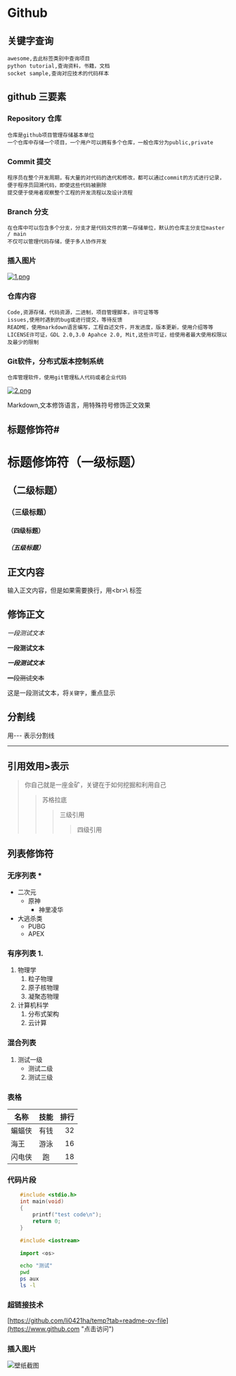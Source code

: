 # Github
## 关键字查询
	awesome,去此标签类别中查询项目
	python tutorial,查询资料，书籍，文档
	socket sample,查询对应技术的代码样本
## github 三要素
### Repository 仓库
	仓库是github项目管理存储基本单位
	一个仓库中存储一个项目，一个用户可以拥有多个仓库，一般仓库分为public,private
### Commit 提交
	程序员在整个开发周期，有大量的对代码的迭代和修改，都可以通过commit的方式进行记录，便于程序员回溯代码，即使这些代码被删除
	提交便于使用者观察整个工程的开发流程以及设计流程
### Branch 分支
	在仓库中可以包含多个分支，分支才是代码文件的第一存储单位，默认的仓库主分支位master / main
	不仅可以管理代码存储，便于多人协作开发
### 插入图片
[![1.png](https://i.postimg.cc/yWC8n3DV/1.png)](https://postimg.cc/FkGvHRbq)

### 仓库内容
	Code,资源存储，代码资源，二进制，项目管理脚本，许可证等等
	issues,使用时遇到的bug或进行提交，等待反馈
	README，使用markdown语言编写，工程自述文件，开发进度，版本更新，使用介绍等等
	LICENSE许可证，GDL 2.0,3.0 Apahce 2.0, Mit,这些许可证，给使用者最大使用权限以及最少的限制
### Git软件，分布式版本控制系统
	仓库管理软件，使用git管理私人代码或者企业代码
[![2.png](https://i.postimg.cc/3J9XS2XS/2.png)](https://postimg.cc/56YQjYkL)

Markdown,文本修饰语言，用特殊符号修饰正文效果<br>

## 标题修饰符\#

# 标题修饰符（一级标题）
## （二级标题）
### （三级标题）
#### （四级标题）
##### （五级标题）


## 正文内容
   
   输入正文内容，但是如果需要换行，用\<br\>\ 标签

## 修饰正文

   *一段测试文本*

   **一段测试文本**

   ***一段测试文本***

   ~~一段测试文本~~

   这是一段测试文本，将`关键字`，重点显示
## 分割线
   
   用\-\-\- 表示分割线

---

## 引用效用\>表示
> 你自己就是一座金矿，关键在于如何挖掘和利用自己
>> 苏格拉底
>>> 三级引用
>>>> 四级引用

## 列表修饰符
### 无序列表 \*
* 二次元
  * 原神
    * 神里凌华
* 大逃杀类
  * PUBG
  * APEX

### 有序列表 1.
1. 物理学
   1. 粒子物理
   2. 原子核物理
   3. 凝聚态物理
2. 计算机科学
   1. 分布式架构
   2. 云计算
### 混合列表
1. 测试一级
   * 测试二级
   2. 测试三级

### 表格
名称|技能|排行
--|:--:|--:|
蝙蝠侠|有钱|32
海王|游泳|16
闪电侠|跑|18

### 代码片段

```c
	#include <stdio.h>
	int main(void)
	{
		printf("test code\n");
		return 0;
	}
```

```cpp
	#include <iostream>
```
```python
	import <os>
```
```bash
	echo "测试"
	pwd
	ps aux
	ls -l
```

### 超链接技术

[https://github.com/li0421ha/temp?tab=readme-ov-file](https://www.github.com "点击访问")

### 插入图片
![壁纸截图](C://Users//DELL//Desktop//是的我是神.jpg "悬停标题")


